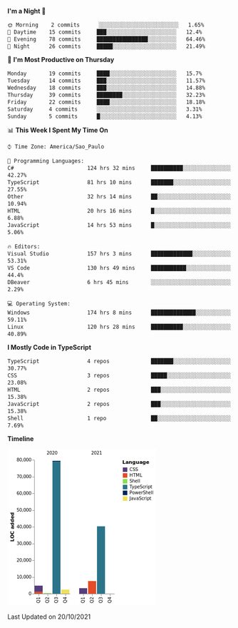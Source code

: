 <!--START_SECTION:waka-->
**I'm a Night 🦉** 

```text
🌞 Morning    2 commits      ░░░░░░░░░░░░░░░░░░░░░░░░░   1.65% 
🌆 Daytime    15 commits     ███░░░░░░░░░░░░░░░░░░░░░░   12.4% 
🌃 Evening    78 commits     ████████████████░░░░░░░░░   64.46% 
🌙 Night      26 commits     █████░░░░░░░░░░░░░░░░░░░░   21.49%

```
📅 **I'm Most Productive on Thursday** 

```text
Monday       19 commits     ████░░░░░░░░░░░░░░░░░░░░░   15.7% 
Tuesday      14 commits     ███░░░░░░░░░░░░░░░░░░░░░░   11.57% 
Wednesday    18 commits     ███░░░░░░░░░░░░░░░░░░░░░░   14.88% 
Thursday     39 commits     ████████░░░░░░░░░░░░░░░░░   32.23% 
Friday       22 commits     ████░░░░░░░░░░░░░░░░░░░░░   18.18% 
Saturday     4 commits      ░░░░░░░░░░░░░░░░░░░░░░░░░   3.31% 
Sunday       5 commits      █░░░░░░░░░░░░░░░░░░░░░░░░   4.13%

```


📊 **This Week I Spent My Time On** 

```text
⌚︎ Time Zone: America/Sao_Paulo

💬 Programming Languages: 
C#                       124 hrs 32 mins     ██████████░░░░░░░░░░░░░░░   42.27% 
TypeScript               81 hrs 10 mins      ███████░░░░░░░░░░░░░░░░░░   27.55% 
Other                    32 hrs 14 mins      ██░░░░░░░░░░░░░░░░░░░░░░░   10.94% 
HTML                     20 hrs 16 mins      █░░░░░░░░░░░░░░░░░░░░░░░░   6.88% 
JavaScript               14 hrs 53 mins      █░░░░░░░░░░░░░░░░░░░░░░░░   5.06%

🔥 Editors: 
Visual Studio            157 hrs 3 mins      █████████████░░░░░░░░░░░░   53.31% 
VS Code                  130 hrs 49 mins     ███████████░░░░░░░░░░░░░░   44.4% 
DBeaver                  6 hrs 45 mins       ░░░░░░░░░░░░░░░░░░░░░░░░░   2.29%

💻 Operating System: 
Windows                  174 hrs 8 mins      ██████████████░░░░░░░░░░░   59.11% 
Linux                    120 hrs 28 mins     ██████████░░░░░░░░░░░░░░░   40.89%

```

**I Mostly Code in TypeScript** 

```text
TypeScript               4 repos             ███████░░░░░░░░░░░░░░░░░░   30.77% 
CSS                      3 repos             █████░░░░░░░░░░░░░░░░░░░░   23.08% 
HTML                     2 repos             ███░░░░░░░░░░░░░░░░░░░░░░   15.38% 
JavaScript               2 repos             ███░░░░░░░░░░░░░░░░░░░░░░   15.38% 
Shell                    1 repo              ██░░░░░░░░░░░░░░░░░░░░░░░   7.69%

```


**Timeline**

![Chart not found](https://raw.githubusercontent.com/jonhoffmam/jonhoffmam/master/charts/bar_graph.png) 


 Last Updated on 20/10/2021
<!--END_SECTION:waka-->
